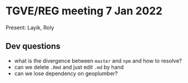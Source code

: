 # TGVE/REG meeting 7 Jan 2022

Present: Layik, Roly

## Dev questions

- what is the divergence between `master` and `npm` and how to resolve?
- can we delete `.Rmd` and just edit `.md` by hand
- can we lose dependency on geoplumber?

